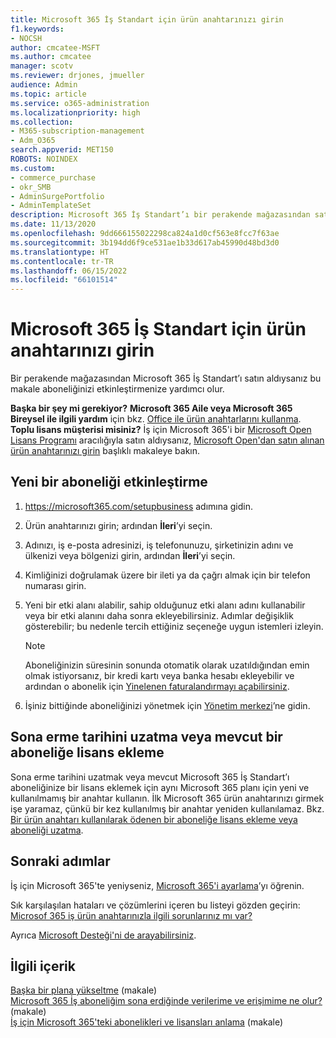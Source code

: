 ```yaml
---
title: Microsoft 365 İş Standart için ürün anahtarınızı girin
f1.keywords:
- NOCSH
author: cmcatee-MSFT
ms.author: cmcatee
manager: scotv
ms.reviewer: drjones, jmueller
audience: Admin
ms.topic: article
ms.service: o365-administration
ms.localizationpriority: high
ms.collection:
- M365-subscription-management
- Adm_O365
search.appverid: MET150
ROBOTS: NOINDEX
ms.custom:
- commerce_purchase
- okr_SMB
- AdminSurgePortfolio
- AdminTemplateSet
description: Microsoft 365 İş Standart’ı bir perakende mağazasından satın aldıysanız ürün anahtarını nasıl kullanacağınızı ve aboneliğinizi nasıl etkinleştireceğinizi öğrenin.
ms.date: 11/13/2020
ms.openlocfilehash: 9dd666155022298ca824a1d0cf563e8fcc7f63ae
ms.sourcegitcommit: 3b194dd6f9ce531ae1b33d617ab45990d48bd3d0
ms.translationtype: HT
ms.contentlocale: tr-TR
ms.lasthandoff: 06/15/2022
ms.locfileid: "66101514"
---
```

# <a name="enter-your-product-key-for-microsoft-365-business-standard"></a>Microsoft 365 İş Standart için ürün anahtarınızı girin

Bir perakende mağazasından Microsoft 365 İş Standart’ı satın aldıysanız bu makale aboneliğinizi etkinleştirmenize yardımcı olur.
  
 **Başka bir şey mi gerekiyor?**
 **Microsoft 365 Aile veya Microsoft 365 Bireysel ile ilgili yardım** için bkz. [Office ile ürün anahtarlarını kullanma](https://support.microsoft.com/office/12a5763a-d45c-4685-8c95-a44500213759).  
 **Toplu lisans müşterisi misiniz?** İş için Microsoft 365'i bir [Microsoft Open Lisans Programı](https://go.microsoft.com/fwlink/p/?LinkID=613298) aracılığıyla satın aldıysanız, [Microsoft Open'dan satın alınan ürün anahtarınızı girin](purchases-from-microsoft-open.md) başlıklı makaleye bakın.
  
## <a name="activate-a-new-subscription"></a>Yeni bir aboneliği etkinleştirme

1. <a href="https://go.microsoft.com/fwlink/p/?LinkId=839911" target="_blank">https://microsoft365.com/setupbusiness</a> adımına gidin.

2. Ürün anahtarınızı girin; ardından **İleri**’yi seçin.

3. Adınızı, iş e-posta adresinizi, iş telefonunuzu, şirketinizin adını ve ülkenizi veya bölgenizi girin, ardından **İleri**’yi seçin.

4. Kimliğinizi doğrulamak üzere bir ileti ya da çağrı almak için bir telefon numarası girin.

5. Yeni bir etki alanı alabilir, sahip olduğunuz etki alanı adını kullanabilir veya bir etki alanını daha sonra ekleyebilirsiniz. Adımlar değişiklik gösterebilir; bu nedenle tercih ettiğiniz seçeneğe uygun istemleri izleyin.

    > [!NOTE]
    > Aboneliğinizin süresinin sonunda otomatik olarak uzatıldığından emin olmak istiyorsanız, bir kredi kartı veya banka hesabı ekleyebilir ve ardından o abonelik için [Yinelenen faturalandırmayı açabilirsiniz](subscriptions/renew-your-subscription.md#turn-recurring-billing-off-or-on).

6. İşiniz bittiğinde aboneliğinizi yönetmek için <a href="https://go.microsoft.com/fwlink/p/?linkid=2024339" target="_blank">Yönetim merkezi</a>’ne gidin.

## <a name="extend-the-expiration-date-or-add-a-license-to-an-existing-subscription"></a>Sona erme tarihini uzatma veya mevcut bir aboneliğe lisans ekleme

Sona erme tarihini uzatmak veya mevcut Microsoft 365 İş Standart’ı aboneliğinize bir lisans eklemek için aynı Microsoft 365 planı için yeni ve kullanılmamış bir anahtar kullanın. İlk Microsoft 365 ürün anahtarınızı girmek işe yaramaz, çünkü bir kez kullanılmış bir anahtar yeniden kullanılamaz. Bkz. [Bir ürün anahtarı kullanılarak ödenen bir aboneliğe lisans ekleme veya aboneliği uzatma](licenses/add-licenses-using-product-key.md).

## <a name="next-steps"></a>Sonraki adımlar

İş için Microsoft 365'te yeniyseniz, [Microsoft 365'i ayarlama](../admin/setup/setup.md)’yı öğrenin.

Sık karşılaşılan hataları ve çözümlerini içeren bu listeyi gözden geçirin: [Microsof 365 iş ürün anahtarınızla ilgili sorunlarınız mı var?](product-key-errors-and-solutions.md)
  
Ayrıca [Microsoft Desteği'ni de arayabilirsiniz](../admin/get-help-support.md).

## <a name="related-content"></a>İlgili içerik

[Başka bir plana yükseltme](./subscriptions/upgrade-to-different-plan.md) (makale)\
[Microsoft 365 İş aboneliğim sona erdiğinde verilerime ve erişimime ne olur?](./subscriptions/what-if-my-subscription-expires.md) (makale)\
[İş için Microsoft 365'teki abonelikleri ve lisansları anlama](./licenses/subscriptions-and-licenses.md) (makale)
